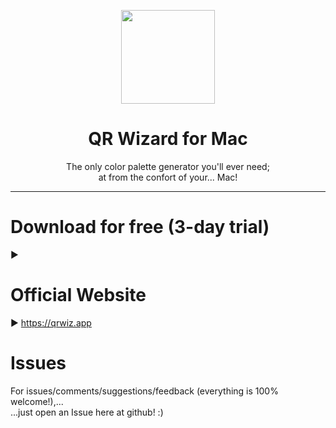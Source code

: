 <p align=center>
  <img height="150px" src="https://github.com/enSili-co/qr wizard/raw/main/images/logo.png"/>
</p>
<h1 align=center>QR Wizard for Mac</h1>
<p align=center>
  The only color palette generator you'll ever need;<br>at from the confort of your... Mac!
</p>


---

# Download for free (3-day trial)

▶︎ 

# Official Website

▶︎ https://qrwiz.app

# Issues

For issues/comments/suggestions/feedback (everything is 100% welcome!),...    
...just open an Issue here at github! :)
